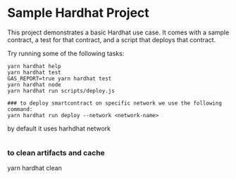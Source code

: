 # Sample Hardhat Project

This project demonstrates a basic Hardhat use case. It comes with a sample contract, a test for that contract, and a script that deploys that contract.

Try running some of the following tasks:

```shell
yarn hardhat help
yarn hardhat test
GAS_REPORT=true yarn hardhat test
yarn hardhat node
yarn hardhat run scripts/deploy.js

### to deploy smartcontract on specific network we use the following command:
yarn hardhat run deploy --network <network-name>
```

by default it uses harhdhat network

```

```

### to clean artifacts and cache

yarn hardhat clean

```

```
